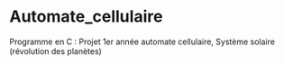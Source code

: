 # Automate_cellulaire
Programme en C : Projet 1er année automate cellulaire, Système solaire (révolution des planètes)
